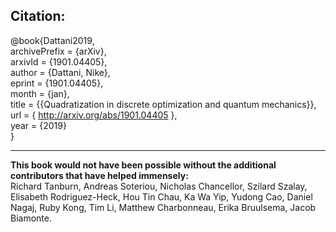 ## Citation:
@book{Dattani2019,<br>
archivePrefix = {arXiv},<br>
arxivId = {1901.04405},<br>
author = {Dattani, Nike},<br>
eprint = {1901.04405},<br>
month = {jan},<br>
title = {{Quadratization in discrete optimization and quantum mechanics}},<br>
url = { http://arxiv.org/abs/1901.04405 },<br>
year = {2019}<br>
}

<hr>

<b>This book would not have been possible without the additional contributors that have helped immensely:</b><br>
Richard Tanburn, Andreas Soteriou, Nicholas Chancellor, Szilard Szalay, Elisabeth Rodriguez-Heck, Hou Tin Chau, Ka Wa Yip, Yudong Cao, Daniel Nagaj, Ruby Kong, Tim Li, Matthew Charbonneau, Erika Bruulsema, Jacob Biamonte.

